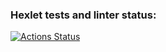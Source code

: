 ### Hexlet tests and linter status:
[![Actions Status](https://github.com/Kaminor/java-project-78/actions/workflows/hexlet-check.yml/badge.svg)](https://github.com/Kaminor/java-project-78/actions)
